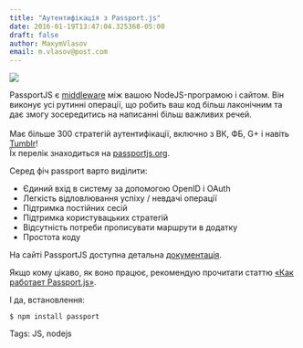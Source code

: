 ```yaml
---
title: "Аутентифікація з Passport.js"
date: 2016-01-19T13:47:04.325368-05:00
draft: false
author: MaxymVlasov
email: m.vlasov@post.com
---
```


<div class="image-wrapper">
    <img src="/images/2016/01/1453229201_c538744e3a764b3eaae872adba48666e.png" class="post-image full-img">
</div>

PassportJS є [middleware](https://uk.wikipedia.org/wiki/%D0%9F%D1%96%D0%B4%D0%BF%D1%80%D0%BE%D0%B3%D1%80%D0%B0%D0%BC%D0%BD%D0%B5_%D0%B7%D0%B0%D0%B1%D0%B5%D0%B7%D0%BF%D0%B5%D1%87%D0%B5%D0%BD%D0%BD%D1%8F) між вашою NodeJS-програмою і сайтом. Він виконує усі рутинні операції, що робить ваш код більш лаконічним та дає змогу зосередитись на написанні більш важливих речей. 
<br/><br/>
Має більше 300 стратегій аутентифікації, включно з ВК, ФБ, G+  і навіть  [Tumblr](https://www.youtube.com/watch?v=jEe2fjVqa6I)!<br/>
Їх перелік знаходиться на [passportjs.org](http://passportjs.org/).

Серед фіч passport варто виділити: 
* Єдиний вхід в систему за допомогою OpenID і OAuth
* Легкість відловлювання успіху / невдачі операції
* Підтримка постійних сесій
* Підтримка користувацьких стратегій
* Відсутність потреби прописувати маршрути в додатку
* Простота коду

На сайті PassportJS доступна  детальна [документація](http://passportjs.org/docs).

Якщо кому цікаво, як воно працює, рекомендую прочитати статтю [«Как работает Passport.js»](http://habrahabr.ru/post/201206/).

І да, встановлення:
```
$ npm install passport
```

Tags: JS, nodejs


